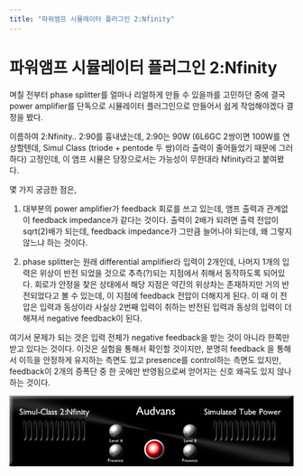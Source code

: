 ```yaml
---
title: "파워앰프 시뮬레이터 플러그인 2:Nfinity"
---
```

# 파워앰프 시뮬레이터 플러그인 2:Nfinity

며칠 전부터 phase splitter를 얼마나 리얼하게 만들 수 있을까를 고민하던 중에 결국 power amplifier를 단독으로 시뮬레이터 플러그인으로 만들어서 쉽게 작업해야겠다 결정을 봤다. 


이름하여 2:Nfinity.. 2:90를 흉내냈는데, 2:90는 90W (6L6GC 2쌍이면 100W를 연상할텐데, Simul Class (triode + pentode 두 쌍)이라 출력이 줄어들었기 때문에 그러하다) 고정인데, 이 앰프 시뮬은 당장으로서는 가능성이 무한대라 Nfinity라고 붙여봤다.


몇 가지 궁금한 점은,


1) 대부분의 power amplifier가 feedback 회로를 쓰고 있는데, 앰프 출력과 관계없이 feedback impedance가 같다는 것이다. 출력이 2배가 되려면 출력 전압이 sqrt(2)배가 되는데, feedback impedance가 그만큼 늘어나야 되는데, 왜 그렇지 않느냐 하는 것이다. 


2) phase splitter는 원래 differential amplifier라 입력이 2개인데, 나머지 1개의 입력은 위상이 반전 되었을 것으로 추측(?)되는 지점에서 취해서 동작하도록 되어있다. 회로가 안정을 찾은 상태에서 해당 지점은 약간의 위상차는 존재하지만 거의 반전되었다고 볼 수 있는데, 이 지점에 feedback 전압이 더해지게 된다. 이 때 이 전압은 입력과 동상이라 사실상 2번째 입력이 취하는 반전된 입력과 동상의 입력이 더 해져서 negative feedback이 된다. 


여기서 문제가 되는 것은 입력 전체가 negative feedback을 받는 것이 아니라 한쪽만 받고 있다는 것이다. 이것은 실험을 통해서 확인할 것이지만, 분명히 feedback 을 통해서 이득을 안정하게 유지하는 측면도 있고 presence를 control하는 측면도 있지만, feedback이 2개의 증폭단 중 한 곳에만 반영됨으로써 얻어지는 신호 왜곡도 있지 않나하는 것이다.




![image](/assets/images/9f25bd671925ff4f92f996ea3c468469.png)




